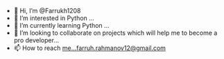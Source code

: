 - 👋 Hi, I’m @Farrukh1208
- 👀 I’m interested in Python ...
- 🌱 I’m currently learning Python ...
- 💞️ I’m looking to collaborate on projects which will help me to become a pro developer...
- 📫 How to reach me...farruh.rahmanov12@gmail.com 

<!---
Farrukh1208/Farrukh1208 is a ✨ special ✨ repository because its `README.md` (this file) appears on your GitHub profile.
You can click the Preview link to take a look at your changes.
--->
